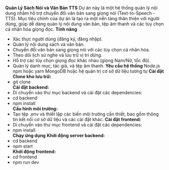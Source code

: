 **Quản Lý Sách Nói và Văn Bản TTS**
Dự án này là một hệ thống quản lý nội dung nhằm hỗ trợ chuyển đổi văn bản sang giọng nói (Text-to-Speech - TTS). 
Mục tiêu chính của dự án là tạo ra một nền tảng thân thiện với người dùng, giúp dễ dàng quản lý nội dung văn bản, tệp âm thanh và các tùy chọn cá nhân hóa giọng đọc.
**Tính năng**
- Xác thực người dùng (đăng ký, đăng nhập).
- Quản lý nội dung sách và văn bản.
- Chuyển đổi văn bản sang giọng nói với các tùy chọn cá nhân hóa.
- Theo dõi lịch sử nghe và lưu trữ vị trí dừng.
- Hỗ trợ các tùy chọn giọng đọc khác nhau (giọng Nam/Nữ, tốc độ).
- Quản lý danh mục, tác giả, và tệp âm thanh.
**Yêu cầu hệ thống**
Node.js
npm hoặc yarn
MongoDB hoặc hệ quản trị cơ sở dữ liệu tương tự
**Cài đặt**
**Clone kho lưu trữ:**
- git clone <repository-url>  
**Cài đặt backend:**
- Di chuyển vào thư mục backend và cài đặt các dependencies:
- cd backend  
- npm install  
**Cấu hình môi trường:**
- Tạo tệp .env và thiết lập các biến môi trường cần thiết, bao gồm thông tin kết nối cơ sở dữ liệu và các cài đặt khác.
**Cài đặt frontend:**
- Di chuyển vào thư mục frontend và cài đặt các dependencies:
- npm install  
**Chạy ứng dụng**
**Khởi động server backend:**
- cd backend  
- npm start  
**Khởi động frontend:**
- cd frontend
- npm run dev 


